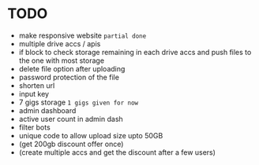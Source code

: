 # TODO

- make responsive website    `partial done`
- multiple drive accs / apis
- if block to check storage remaining in each drive accs and push files to the one with most storage
- delete file option after uploading
- password protection of the file
- shorten url
- input key
- 7 gigs storage    `1 gigs given for now`
- admin dashboard
- active user count in admin dash
- filter bots
- unique code to allow upload size upto 50GB
- (get 200gb discount offer once)
- (create multiple accs and get the discount after a few users)
